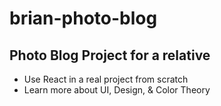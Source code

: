 # brian-photo-blog
## Photo Blog Project for a relative
- Use React in a real project from scratch
- Learn more about UI, Design, & Color Theory
